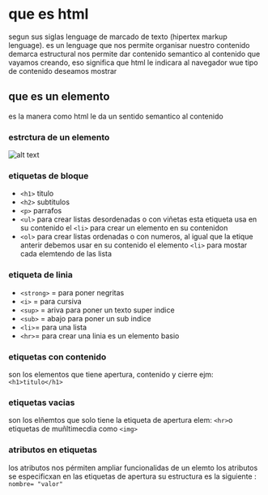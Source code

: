 # que es html
segun sus siglas lenguage de marcado de texto (hipertex markup lenguage).
es un lenguage que nos permite organisar nuestro contenido demarca estructural 
nos permite dar contenido semantico al contenido
que vayamos creando, eso significa que html le indicara al navegador wue tipo de contenido deseamos mostrar
## que es un elemento
es la manera como html le da un sentido semantico al contenido
### estrctura de un elemento
![alt text](image.png)
### etiquetas de bloque
 - `<h1>` titulo
 - `<h2>` subtitulos 
 - `<p>` parrafos 
 - `<ul>` para crear listas desordenadas o con viñetas  esta etiqueta usa en su contenido el `<li>` para crear un elemento en su contenidon
 - `<ol>` para crear listas ordenadas o con numeros, al igual que la etique anterir debemos usar en su contenido el elemento `<li>` para mostar cada elemtendo de las lista 
### etiqueta de linia 
- `<strong>` = para poner negritas 
- `<i>` = para cursiva 
- `<sup>` = ariva para poner un texto super indice
- `<sub>` = abajo para poner un sub indice 
- `<li>`= para una lista 
- `<hr>`= para crear una linia es un elemento basio
### etiquetas con contenido
son los elementos que tiene apertura, contenido y cierre ejm: `<h1>titulo</h1>`
### etiquetas  vacias 
son los elñemtos que solo tiene la etiqueta  de apertura
elem: `<hr>`o etiquetas  de muñltimecdia como `<img>`
### atributos en etiquetas 
los atributos nos pérmiten ampliar  funcionalidas de un elemto los atributos se especificxan  en las etiquetas  de apertura  su estructura  es la siguiente : `nombre= "valor"`